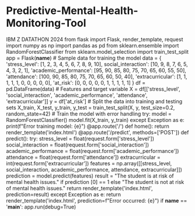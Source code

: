 # Predictive-Mental-Health-Monitoring-Tool
IBM Z DATATHON 2024
from flask import Flask, render_template, request import numpy as np import pandas as pd from sklearn.ensemble import RandomForestClassifier from sklearn.model_selection import train_test_split app = Flask(__name__) # Sample data for training the model data = { 'stress_level': [1, 2, 3, 4, 5, 6, 7, 8, 9, 10], social_interaction': [10, 9, 8, 7, 6, 5, 4, 3, 2, 1], 'academic_performance': [95, 90, 85, 80, 75, 70, 65, 60, 55, 50], 'attendance': [100, 90, 85, 80, 75, 70, 65, 60, 50, 40], 'extracurricular': [1, 1, 1, 1, 1, 0, 0, 0, 0, 0], 'at_risk': [0, 0, 0, 0, 0, 1, 1, 1, 1, 1] } df = pd.DataFrame(data) # Features and target variable X = df[['stress_level', 'social_interaction', 'academic_performance', 'attendance', 'extracurricular']] y = df['at_risk'] # Split the data into training and testing sets X_train, X_test, y_train, y_test = train_test_split(X, y, test_size=0.2, random_state=42) # Train the model with error handling try: model = RandomForestClassifier() model.fit(X_train, y_train) except Exception as e: print(f"Error training model: {e}") @app.route('/') def home(): return render_template('index.html') @app.route('/predict', methods=['POST']) def predict():     try:         stress_level = float(request.form['stress_level'])         social_interaction = float(request.form['social_interaction'])         academic_performance = float(request.form['academic_performance'])         attendance = float(request.form['attendance'])         extracurricular = int(request.form['extracurricular'])          features = np.array([[stress_level, social_interaction, academic_performance, attendance, extracurricular]])         prediction = model.predict(features)          result = "The student is at risk of mental health issues." if prediction [0] == 1 else "The student is not at risk of mental health issues."                  return render_template('index.html', prediction=result) except Exception as e: return render_template('index.html', prediction=f"Error occurred: {e}") if __name__ == '__main__': app.run(debug=True) 
